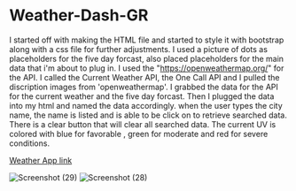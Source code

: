 # Weather-Dash-GR

I started off with making the HTML file and started to style it with bootstrap along with a css file for further adjustments.
 I used a picture of dots as placeholders for the five day forcast, also placed placeholders for the main data that i'm about to plug in.
 I used the "https://openweathermap.org/" for the API.
 I called the Current Weather API, the One Call API and I pulled the discription images from 'openweathermap'.
 I grabbed the data for the API for the current weather and the five day forcast.
 Then I plugged the data into my html and named the data accordingly.
 when the user types the city name, the name is listed and is able to be click on to retrieve searched data.
 There is a clear button that will clear all searched data.
 The current UV is colored with blue for favorable , green for moderate and red for severe conditions.

[Weather App link](https://groyseth.github.io/Weather-Dash-GR/ "Check it out!")

![Screenshot (29)](https://user-images.githubusercontent.com/90479839/148010306-0f81c612-1de3-4ab0-8845-69644aa22272.png)
![Screenshot (28)](https://user-images.githubusercontent.com/90479839/148010309-94ba35dc-43c1-4e74-9bbe-dc24cd0dcc48.png)
